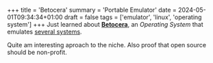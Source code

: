 +++
title = 'Betocera'
summary = 'Portable Emulator'
date = 2024-05-01T09:34:34+01:00
draft = false
tags = ['emulator', 'linux', 'operating system']
+++
Just learned about [**Betocera**](https://batocera.org/), an *Operating System* that emulates [several systems](https://wiki.batocera.org/systems).

Quite am interesting aproach to the niche. Also proof that open source should be non-profit.
